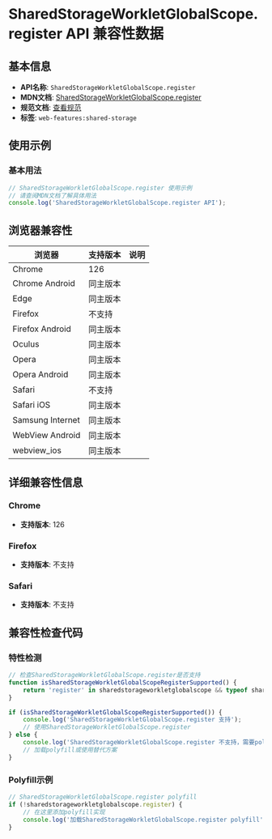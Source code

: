 # SharedStorageWorkletGlobalScope.register API 兼容性数据

## 基本信息

- **API名称**: `SharedStorageWorkletGlobalScope.register`
- **MDN文档**: [SharedStorageWorkletGlobalScope.register](https://developer.mozilla.org/docs/Web/API/SharedStorageWorkletGlobalScope/register)
- **规范文档**: [查看规范](https://wicg.github.io/shared-storage/#dom-sharedstorageworkletglobalscope-register)
- **标签**: `web-features:shared-storage`

## 使用示例

### 基本用法

```javascript
// SharedStorageWorkletGlobalScope.register 使用示例
// 请查阅MDN文档了解具体用法
console.log('SharedStorageWorkletGlobalScope.register API');
```

## 浏览器兼容性

| 浏览器 | 支持版本 | 说明 |
|--------|----------|------|
| Chrome | 126 |  |
| Chrome Android | 同主版本 |  |
| Edge | 同主版本 |  |
| Firefox | 不支持 |  |
| Firefox Android | 同主版本 |  |
| Oculus | 同主版本 |  |
| Opera | 同主版本 |  |
| Opera Android | 同主版本 |  |
| Safari | 不支持 |  |
| Safari iOS | 同主版本 |  |
| Samsung Internet | 同主版本 |  |
| WebView Android | 同主版本 |  |
| webview_ios | 同主版本 |  |

## 详细兼容性信息

### Chrome

- **支持版本**: 126

### Firefox

- **支持版本**: 不支持

### Safari

- **支持版本**: 不支持

## 兼容性检查代码

### 特性检测

```javascript
// 检查SharedStorageWorkletGlobalScope.register是否支持
function isSharedStorageWorkletGlobalScopeRegisterSupported() {
    return 'register' in sharedstorageworkletglobalscope && typeof sharedstorageworkletglobalscope.register === 'function';
}

if (isSharedStorageWorkletGlobalScopeRegisterSupported()) {
    console.log('SharedStorageWorkletGlobalScope.register 支持');
    // 使用SharedStorageWorkletGlobalScope.register
} else {
    console.log('SharedStorageWorkletGlobalScope.register 不支持，需要polyfill');
    // 加载polyfill或使用替代方案
}
```

### Polyfill示例

```javascript
// SharedStorageWorkletGlobalScope.register polyfill
if (!sharedstorageworkletglobalscope.register) {
    // 在这里添加polyfill实现
    console.log('加载SharedStorageWorkletGlobalScope.register polyfill');
}
```

